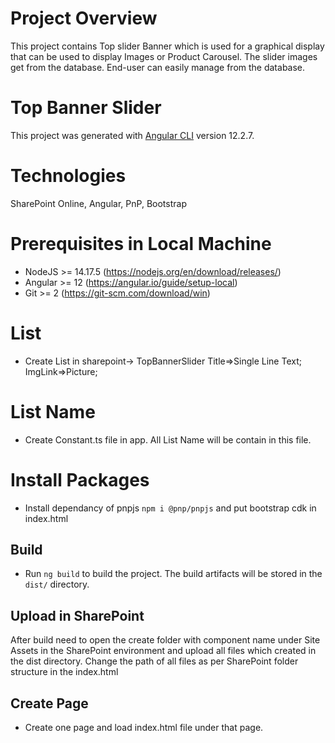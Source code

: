 # Project Overview

This project contains Top slider Banner which is used for a graphical display that can be used to display Images or Product Carousel.
The slider images get from the database. End-user can easily manage from the database.

# Top Banner Slider

This project was generated with [Angular CLI](https://github.com/angular/angular-cli) version 12.2.7.

# Technologies

SharePoint Online, Angular, PnP, Bootstrap

# Prerequisites in Local Machine

- NodeJS >= 14.17.5 (https://nodejs.org/en/download/releases/)
- Angular >= 12 (https://angular.io/guide/setup-local)
- Git >= 2 (https://git-scm.com/download/win)

# List
- Create List in sharepoint-> TopBannerSlider 
    Title=>Single Line Text;
    ImgLink=>Picture;

# List Name
- Create Constant.ts file in app. All List Name will be contain in this file.  

# Install Packages

- Install dependancy of pnpjs `npm i @pnp/pnpjs` and put bootstrap cdk in index.html


## Build

- Run `ng build` to build the project. The build artifacts will be stored in the `dist/` directory.

## Upload in SharePoint

After build need to open the create folder with component name under Site Assets in the SharePoint environment and upload all files which created in the dist directory. Change the path of all files as per SharePoint folder structure in the index.html

## Create Page
- Create one page and load index.html file under that page.
